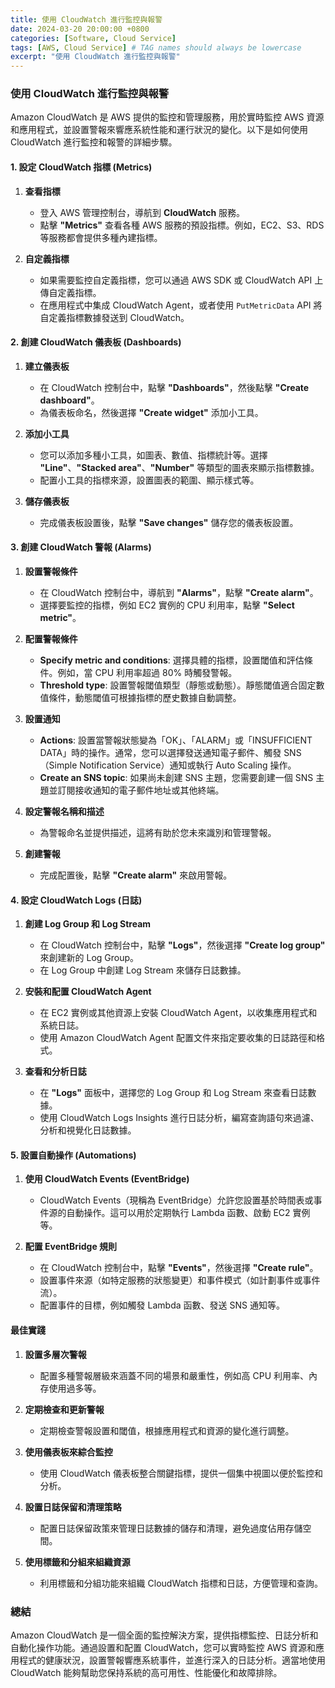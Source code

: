 ```yaml
---
title: 使用 CloudWatch 進行監控與報警
date: 2024-03-20 20:00:00 +0800
categories: [Software, Cloud Service]
tags: [AWS, Cloud Service] # TAG names should always be lowercase
excerpt: "使用 CloudWatch 進行監控與報警"
---
```


### 使用 CloudWatch 進行監控與報警

Amazon CloudWatch 是 AWS 提供的監控和管理服務，用於實時監控 AWS 資源和應用程式，並設置警報來響應系統性能和運行狀況的變化。以下是如何使用 CloudWatch 進行監控和報警的詳細步驟。

#### **1. 設定 CloudWatch 指標 (Metrics)**

1. **查看指標**
   - 登入 AWS 管理控制台，導航到 **CloudWatch** 服務。
   - 點擊 **"Metrics"** 查看各種 AWS 服務的預設指標。例如，EC2、S3、RDS 等服務都會提供多種內建指標。

2. **自定義指標**
   - 如果需要監控自定義指標，您可以通過 AWS SDK 或 CloudWatch API 上傳自定義指標。
   - 在應用程式中集成 CloudWatch Agent，或者使用 `PutMetricData` API 將自定義指標數據發送到 CloudWatch。

#### **2. 創建 CloudWatch 儀表板 (Dashboards)**

1. **建立儀表板**
   - 在 CloudWatch 控制台中，點擊 **"Dashboards"**，然後點擊 **"Create dashboard"**。
   - 為儀表板命名，然後選擇 **"Create widget"** 添加小工具。

2. **添加小工具**
   - 您可以添加多種小工具，如圖表、數值、指標統計等。選擇 **"Line"**、**"Stacked area"**、**"Number"** 等類型的圖表來顯示指標數據。
   - 配置小工具的指標來源，設置圖表的範圍、顯示樣式等。

3. **儲存儀表板**
   - 完成儀表板設置後，點擊 **"Save changes"** 儲存您的儀表板設置。

#### **3. 創建 CloudWatch 警報 (Alarms)**

1. **設置警報條件**
   - 在 CloudWatch 控制台中，導航到 **"Alarms"**，點擊 **"Create alarm"**。
   - 選擇要監控的指標，例如 EC2 實例的 CPU 利用率，點擊 **"Select metric"**。

2. **配置警報條件**
   - **Specify metric and conditions**: 選擇具體的指標，設置閾值和評估條件。例如，當 CPU 利用率超過 80% 時觸發警報。
   - **Threshold type**: 設置警報閾值類型（靜態或動態）。靜態閾值適合固定數值條件，動態閾值可根據指標的歷史數據自動調整。

3. **設置通知**
   - **Actions**: 設置當警報狀態變為「OK」、「ALARM」或「INSUFFICIENT DATA」時的操作。通常，您可以選擇發送通知電子郵件、觸發 SNS（Simple Notification Service）通知或執行 Auto Scaling 操作。
   - **Create an SNS topic**: 如果尚未創建 SNS 主題，您需要創建一個 SNS 主題並訂閱接收通知的電子郵件地址或其他終端。

4. **設定警報名稱和描述**
   - 為警報命名並提供描述，這將有助於您未來識別和管理警報。

5. **創建警報**
   - 完成配置後，點擊 **"Create alarm"** 來啟用警報。

#### **4. 設定 CloudWatch Logs (日誌)**

1. **創建 Log Group 和 Log Stream**
   - 在 CloudWatch 控制台中，點擊 **"Logs"**，然後選擇 **"Create log group"** 來創建新的 Log Group。
   - 在 Log Group 中創建 Log Stream 來儲存日誌數據。

2. **安裝和配置 CloudWatch Agent**
   - 在 EC2 實例或其他資源上安裝 CloudWatch Agent，以收集應用程式和系統日誌。
   - 使用 Amazon CloudWatch Agent 配置文件來指定要收集的日誌路徑和格式。

3. **查看和分析日誌**
   - 在 **"Logs"** 面板中，選擇您的 Log Group 和 Log Stream 來查看日誌數據。
   - 使用 CloudWatch Logs Insights 進行日誌分析，編寫查詢語句來過濾、分析和視覺化日誌數據。

#### **5. 設置自動操作 (Automations)**

1. **使用 CloudWatch Events (EventBridge)**
   - CloudWatch Events（現稱為 EventBridge）允許您設置基於時間表或事件源的自動操作。這可以用於定期執行 Lambda 函數、啟動 EC2 實例等。

2. **配置 EventBridge 規則**
   - 在 CloudWatch 控制台中，點擊 **"Events"**，然後選擇 **"Create rule"**。
   - 設置事件來源（如特定服務的狀態變更）和事件模式（如計劃事件或事件流）。
   - 配置事件的目標，例如觸發 Lambda 函數、發送 SNS 通知等。

#### **最佳實踐**

1. **設置多層次警報**
   - 配置多種警報層級來涵蓋不同的場景和嚴重性，例如高 CPU 利用率、內存使用過多等。

2. **定期檢查和更新警報**
   - 定期檢查警報設置和閾值，根據應用程式和資源的變化進行調整。

3. **使用儀表板來綜合監控**
   - 使用 CloudWatch 儀表板整合關鍵指標，提供一個集中視圖以便於監控和分析。

4. **設置日誌保留和清理策略**
   - 配置日誌保留政策來管理日誌數據的儲存和清理，避免過度佔用存儲空間。

5. **使用標籤和分組來組織資源**
   - 利用標籤和分組功能來組織 CloudWatch 指標和日誌，方便管理和查詢。

### 總結

Amazon CloudWatch 是一個全面的監控解決方案，提供指標監控、日誌分析和自動化操作功能。通過設置和配置 CloudWatch，您可以實時監控 AWS 資源和應用程式的健康狀況，設置警報響應系統事件，並進行深入的日誌分析。適當地使用 CloudWatch 能夠幫助您保持系統的高可用性、性能優化和故障排除。

